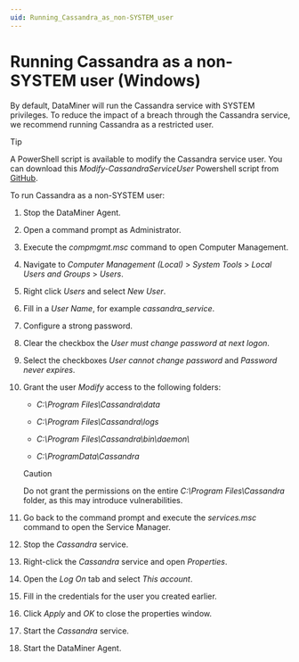 ```yaml
---
uid: Running_Cassandra_as_non-SYSTEM_user
---
```


# Running Cassandra as a non-SYSTEM user (Windows)

By default, DataMiner will run the Cassandra service with SYSTEM privileges. To reduce the impact of a breach through the Cassandra service, we recommend running Cassandra as a restricted user.

> [!TIP]
> A PowerShell script is available to modify the Cassandra service user. You can download this *Modify-CassandraServiceUser* Powershell script from [GitHub](https://github.com/SkylineCommunications/Modify-CassandraServiceUser).

To run Cassandra as a non-SYSTEM user:

1. Stop the DataMiner Agent.

1. Open a command prompt as Administrator.

1. Execute the *compmgmt.msc* command to open Computer Management.

1. Navigate to *Computer Management (Local)* > *System Tools* > *Local Users and Groups* > *Users*.

1. Right click *Users* and select *New User*.

1. Fill in a *User Name*, for example *cassandra_service*.

1. Configure a strong password.

1. Clear the checkbox the *User must change password at next logon*.

1. Select the checkboxes *User cannot change password* and *Password never expires*.

1. Grant the user *Modify* access to the following folders:

   - *C:\\Program Files\\Cassandra\\data*

   - *C:\\Program Files\\Cassandra\\logs*

   - *C:\\Program Files\\Cassandra\\bin\\daemon\\*

   - *C:\\ProgramData\\Cassandra*

   > [!CAUTION]
   > Do not grant the permissions on the entire *C:\Program Files\Cassandra* folder, as this may introduce vulnerabilities.

1. Go back to the command prompt and execute the *services.msc* command to open the Service Manager.

1. Stop the *Cassandra* service.

1. Right-click the *Cassandra* service and open *Properties*.

1. Open the *Log On* tab and select *This account*.

1. Fill in the credentials for the user you created earlier.

1. Click *Apply* and *OK* to close the properties window.

1. Start the *Cassandra* service.

1. Start the DataMiner Agent.
